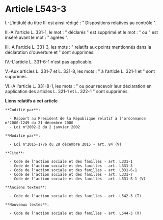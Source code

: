 # Article L543-3

I.-L'intitulé du titre III est ainsi rédigé : " Dispositions relatives au contrôle ". 

II.-A l'article L. 331-1, le mot : " déclarés " est supprimé et le mot : " ou " est inséré avant le mot : " agréés ". 

III.-A l'article L. 331-3, les mots : " relatifs aux points mentionnés dans la déclaration d'ouverture et " sont supprimés. 

IV.-L'article L. 331-6-1 n'est pas applicable. 

V.-Aux articles L. 331-7 et L. 331-8, les mots : " à l'article L. 321-1 et " sont supprimés. 

VI.-A l'article L. 331-8-1, les mots : " ou pour recevoir leur déclaration en application des articles L. 321-1 et L. 322-1 "
sont supprimés.

**Liens relatifs à cet article**

	**Codifié par**:

	  - Rapport au Président de la République relatif à l'ordonnance n°2000-1249 du 21 décembre 2000
	  - Loi n°2002-2 du 2 janvier 2002

	**Modifié par**:

	  - Loi n°2015-1776 du 28 décembre 2015 - art. 84 (V)

	**Cite**:

	  - Code de l'action sociale et des familles - art. L331-1
	  - Code de l'action sociale et des familles - art. L331-3
	  - Code de l'action sociale et des familles - art. L331-6-1
	  - Code de l'action sociale et des familles - art. L331-7
	  - Code de l'action sociale et des familles - art. L331-8-1 (V)

	**Anciens textes**:

	  - Code de l'action sociale et des familles - art. L542-3 (T)

	**Nouveaux textes**:

	  - Code de l'action sociale et des familles - art. L544-3 (V)
